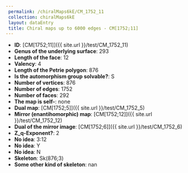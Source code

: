 ```yaml
--- 
 permalink: /chiralMaps6kE/CM_1752_11 
 collection: chiralMaps6kE
 layout: dataEntry
 title: Chiral maps up to 6000 edges - CM[1752;11]
---
```


- **ID**: [CM[1752;11]]({{ site.url }}/test/CM_1752_11)
- **Genus of the underlying surface**: 293
- **Length of the face**: 12
- **Valency**: 4
- **Length of the Petrie polygon**: 876
- **Is the automorphism group solvable?**: S
- **Number of vertices**: 876
- **Number of edges**: 1752
- **Number of faces**: 292
- **The map is self-**: none
- **Dual map**: [CM[1752;5]]({{ site.url }}/test/CM_1752_5)
- **Mirror (enantihomorphic) map**: [CM[1752;12]]({{ site.url }}/test/CM_1752_12)
- **Dual of the mirror image**: [CM[1752;6]]({{ site.url }}/test/CM_1752_6)
- **Z_q-Exponent?**: 2
- **No idea**:  3:12
- **No idea**: Y
- **No idea**: N
- **Skeleton**: Sk(876;3)
- **Some other kind of skeleton**: nan
